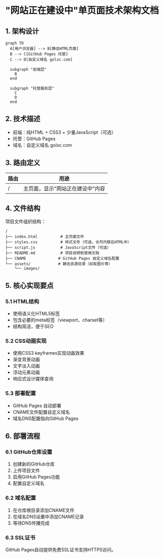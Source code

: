 # "网站正在建设中"单页面技术架构文档

## 1. 架构设计

```mermaid
graph TD
  A[用户浏览器] --> B[静态HTML页面]
  B --> C[GitHub Pages 托管]
  C --> D[自定义域名 golxc.com]

  subgraph "前端层"
    B
  end

  subgraph "托管服务层"
    C
    D
  end
```

## 2. 技术描述
- 前端：纯HTML + CSS3 + 少量JavaScript（可选）
- 托管：GitHub Pages
- 域名：自定义域名 golxc.com

## 3. 路由定义

| 路由 | 用途 |
|------|------|
| / | 主页面，显示"网站正在建设中"内容 |

## 4. 文件结构

项目文件组织结构：
```
/
├── index.html          # 主页面文件
├── styles.css          # 样式文件（可选，也可内联在HTML中）
├── script.js           # JavaScript文件（可选）
├── README.md           # 项目说明和使用文档
├── CNAME              # GitHub Pages 自定义域名配置
└── assets/            # 静态资源目录（如有图片等）
    └── images/
```

## 5. 核心实现要点

### 5.1 HTML结构
- 使用语义化HTML5标签
- 包含必要的meta标签（viewport、charset等）
- 结构简洁，便于SEO

### 5.2 CSS动画实现
- 使用CSS3 keyframes实现动画效果
- 渐变背景动画
- 文字淡入动画
- 浮动元素动画
- 响应式设计媒体查询

### 5.3 部署配置
- GitHub Pages 自动部署
- CNAME文件配置自定义域名
- 域名DNS配置指向GitHub Pages

## 6. 部署流程

### 6.1 GitHub仓库设置
1. 创建新的GitHub仓库
2. 上传项目文件
3. 启用GitHub Pages功能
4. 配置自定义域名

### 6.2 域名配置
1. 在仓库根目录添加CNAME文件
2. 在域名DNS设置中添加CNAME记录
3. 等待DNS传播完成

### 6.3 SSL证书
GitHub Pages自动提供免费SSL证书支持HTTPS访问。